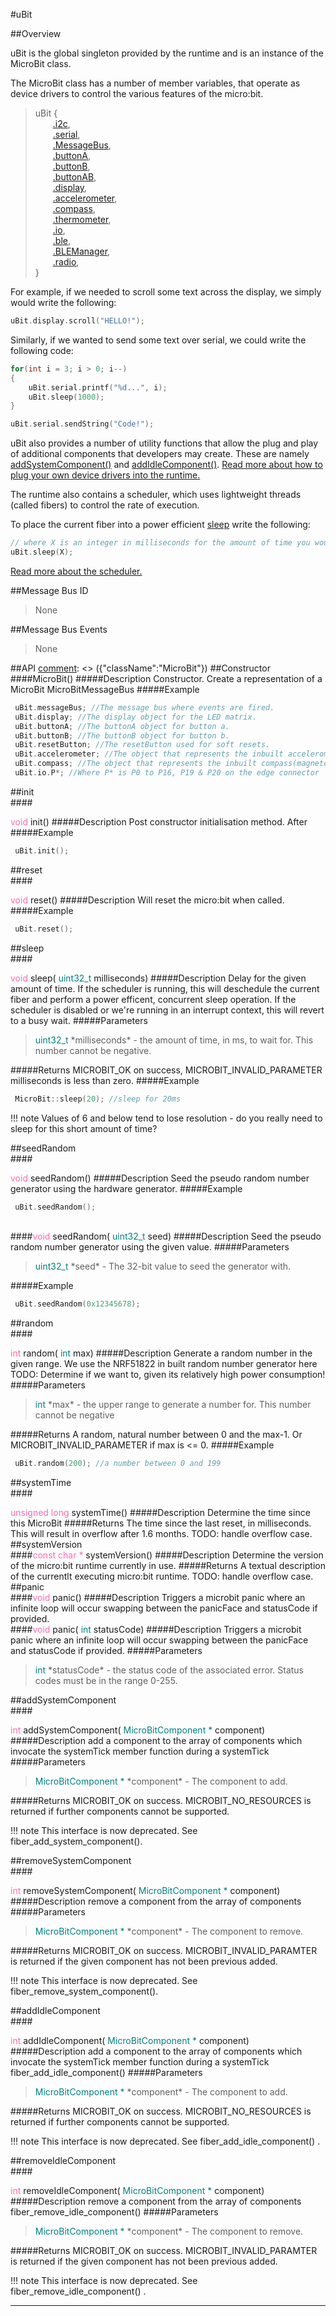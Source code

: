#uBit

##Overview

uBit is the global singleton provided by the runtime and is an instance of the
MicroBit class.

The MicroBit class has a number of member variables, that operate as device drivers
to control the various features of the micro:bit.

>    uBit {<br/>
>    &emsp;&emsp;[.i2c](ubit/i2c.md),<br/>
>    &emsp;&emsp;[.serial](ubit/serial.md),<br/>
>    &emsp;&emsp;[.MessageBus](ubit/messageBus.md),<br/>
>    &emsp;&emsp;[.buttonA](ubit/button.md),<br/>
>    &emsp;&emsp;[.buttonB](ubit/button.md),<br/>
>    &emsp;&emsp;[.buttonAB](ubit/button.md),<br/>
>    &emsp;&emsp;[.display](ubit/display.md),<br/>
>    &emsp;&emsp;[.accelerometer](ubit/accelerometer.md),<br/>
>    &emsp;&emsp;[.compass](ubit/compass.md),<br/>
>    &emsp;&emsp;[.thermometer](ubit/thermometer.md),<br/>
>    &emsp;&emsp;[.io](ubit/io.md),<br/>
>    &emsp;&emsp;[.ble](ubit/ble.md),<br/>
>    &emsp;&emsp;[.BLEManager](ubit/blemanager.md),<br/>
>    &emsp;&emsp;[.radio](ubit/radio.md),<br/>
>    }

For example, if we needed to scroll some text across the display, we simply would
write the following:

```c++
uBit.display.scroll("HELLO!");
```

Similarly, if we wanted to send some text over serial, we could write the following
code:

```c++
for(int i = 3; i > 0; i--)
{
    uBit.serial.printf("%d...", i);
    uBit.sleep(1000);
}

uBit.serial.sendString("Code!");
```

uBit also provides a number of utility functions that allow the plug and play
of additional components that developers may create. These are namely <a href="#addsystemcomponent">addSystemComponent()</a>
and <a href="#addidlecomponent">addIdleComponent()</a>. [Read more about how to plug your own device drivers into the runtime.](todo.md)

The runtime also contains a scheduler, which uses lightweight threads (called fibers)
to control the rate of execution.

To place the current fiber into a power efficient <a href="#sleep">sleep</a> write the following:
```c++
// where X is an integer in milliseconds for the amount of time you would like to sleep for.
uBit.sleep(X);
```
[Read more about the scheduler.](todo.md)

##Message Bus ID

> None

##Message Bus Events

> None

##API
[comment]: <> ({"className":"MicroBit"})
##Constructor
<br/>
####MicroBit()
#####Description
Constructor. Create a representation of a  MicroBit MicroBitMessageBus
#####Example
```cpp
 uBit.messageBus; //The message bus where events are fired. 
 uBit.display; //The display object for the LED matrix. 
 uBit.buttonA; //The buttonA object for button a. 
 uBit.buttonB; //The buttonB object for button b. 
 uBit.resetButton; //The resetButton used for soft resets. 
 uBit.accelerometer; //The object that represents the inbuilt accelerometer 
 uBit.compass; //The object that represents the inbuilt compass(magnetometer) 
 uBit.io.P*; //Where P* is P0 to P16, P19 & P20 on the edge connector 

```
##init
<br/>
####<div style='color:#FF69B4; display:inline-block'>void</div> init()
#####Description
Post constructor initialisation method. After 
#####Example
```cpp
 uBit.init(); 

```
##reset
<br/>
####<div style='color:#FF69B4; display:inline-block'>void</div> reset()
#####Description
Will reset the micro:bit when called.
#####Example
```cpp
 uBit.reset(); 

```
##sleep
<br/>
####<div style='color:#FF69B4; display:inline-block'>void</div> sleep( <div style='color:#008080; display:inline-block'>uint32_t</div> milliseconds)
#####Description
Delay for the given amount of time. If the scheduler is running, this will deschedule the current fiber and perform a power efficent, concurrent sleep operation. If the scheduler is disabled or we're running in an interrupt context, this will revert to a busy wait.
#####Parameters

>  <div style='color:#008080; display:inline-block'>uint32_t</div> *milliseconds* - the amount of time, in ms, to wait for. This number cannot be negative. 
#####Returns
MICROBIT_OK on success, MICROBIT_INVALID_PARAMETER milliseconds is less than zero.
#####Example
```cpp
 MicroBit::sleep(20); //sleep for 20ms 

```

!!! note
    Values of 6 and below tend to lose resolution - do you really need to sleep for this short amount of time?

##seedRandom
<br/>
####<div style='color:#FF69B4; display:inline-block'>void</div> seedRandom()
#####Description
Seed the pseudo random number generator using the hardware generator.
#####Example
```cpp
 uBit.seedRandom(); 

```
<br/>
####<div style='color:#FF69B4; display:inline-block'>void</div> seedRandom( <div style='color:#008080; display:inline-block'>uint32_t</div> seed)
#####Description
Seed the pseudo random number generator using the given value.
#####Parameters

>  <div style='color:#008080; display:inline-block'>uint32_t</div> *seed* - The 32-bit value to seed the generator with.
#####Example
```cpp
 uBit.seedRandom(0x12345678); 

```
##random
<br/>
####<div style='color:#FF69B4; display:inline-block'>int</div> random( <div style='color:#008080; display:inline-block'>int</div> max)
#####Description
Generate a random number in the given range. We use the NRF51822 in built random number generator here TODO: Determine if we want to, given its relatively high power consumption!
#####Parameters

>  <div style='color:#008080; display:inline-block'>int</div> *max* - the upper range to generate a number for. This number cannot be negative 
#####Returns
A random, natural number between 0 and the max-1. Or MICROBIT_INVALID_PARAMETER if max is <= 0.
#####Example
```cpp
 uBit.random(200); //a number between 0 and 199 

```
##systemTime
<br/>
####<div style='color:#FF69B4; display:inline-block'>unsigned long</div> systemTime()
#####Description
Determine the time since this  MicroBit
#####Returns
The time since the last reset, in milliseconds. This will result in overflow after 1.6 months. TODO: handle overflow case. 
##systemVersion
<br/>
####<div style='color:#FF69B4; display:inline-block'>const char *</div> systemVersion()
#####Description
Determine the version of the micro:bit runtime currently in use.
#####Returns
A textual description of the currentlt executing micro:bit runtime. TODO: handle overflow case. 
##panic
<br/>
####<div style='color:#FF69B4; display:inline-block'>void</div> panic()
#####Description
Triggers a microbit panic where an infinite loop will occur swapping between the panicFace and statusCode if provided.
<br/>
####<div style='color:#FF69B4; display:inline-block'>void</div> panic( <div style='color:#008080; display:inline-block'>int</div> statusCode)
#####Description
Triggers a microbit panic where an infinite loop will occur swapping between the panicFace and statusCode if provided.
#####Parameters

>  <div style='color:#008080; display:inline-block'>int</div> *statusCode* - the status code of the associated error. Status codes must be in the range 0-255.
##addSystemComponent
<br/>
####<div style='color:#FF69B4; display:inline-block'>int</div> addSystemComponent( <div style='color:#008080; display:inline-block'>MicroBitComponent  *</div> component)
#####Description
add a component to the array of components which invocate the systemTick member function during a systemTick 
#####Parameters

>  <div style='color:#008080; display:inline-block'>MicroBitComponent  *</div> *component* - The component to add. 
#####Returns
MICROBIT_OK on success. MICROBIT_NO_RESOURCES is returned if further components cannot be supported. 

!!! note
    This interface is now deprecated. See fiber_add_system_component().

##removeSystemComponent
<br/>
####<div style='color:#FF69B4; display:inline-block'>int</div> removeSystemComponent( <div style='color:#008080; display:inline-block'>MicroBitComponent  *</div> component)
#####Description
remove a component from the array of components 
#####Parameters

>  <div style='color:#008080; display:inline-block'>MicroBitComponent  *</div> *component* - The component to remove. 
#####Returns
MICROBIT_OK on success. MICROBIT_INVALID_PARAMTER is returned if the given component has not been previous added. 

!!! note
    This interface is now deprecated. See fiber_remove_system_component().

##addIdleComponent
<br/>
####<div style='color:#FF69B4; display:inline-block'>int</div> addIdleComponent( <div style='color:#008080; display:inline-block'>MicroBitComponent  *</div> component)
#####Description
add a component to the array of components which invocate the systemTick member function during a systemTick  fiber_add_idle_component()
#####Parameters

>  <div style='color:#008080; display:inline-block'>MicroBitComponent  *</div> *component* - The component to add. 
#####Returns
MICROBIT_OK on success. MICROBIT_NO_RESOURCES is returned if further components cannot be supported. 

!!! note
    This interface is now deprecated. See  fiber_add_idle_component() .

##removeIdleComponent
<br/>
####<div style='color:#FF69B4; display:inline-block'>int</div> removeIdleComponent( <div style='color:#008080; display:inline-block'>MicroBitComponent  *</div> component)
#####Description
remove a component from the array of components  fiber_remove_idle_component()
#####Parameters

>  <div style='color:#008080; display:inline-block'>MicroBitComponent  *</div> *component* - The component to remove. 
#####Returns
MICROBIT_OK on success. MICROBIT_INVALID_PARAMTER is returned if the given component has not been previous added. 

!!! note
    This interface is now deprecated. See  fiber_remove_idle_component() .

____
[comment]: <> ({"end":"MicroBit"})
